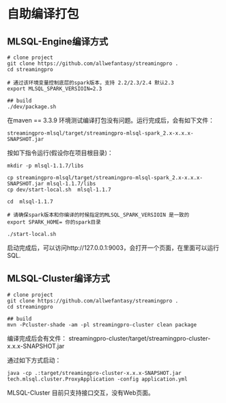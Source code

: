 # 自助编译打包

## MLSQL-Engine编译方式

```shell
# clone project
git clone https://github.com/allwefantasy/streamingpro .
cd streamingpro

# 通过该环境变量控制底层的spark版本，支持 2.2/2.3/2.4 默认2.3
export MLSQL_SPARK_VERSIOIN=2.3

## build  
./dev/package.sh
```

在maven == 3.3.9 环境测试编译打包没有问题。运行完成后，会有如下文件：

```
streamingpro-mlsql/target/streamingpro-mlsql-spark_2.x-x.x.x-SNAPSHOT.jar
```

按如下指令运行(假设你在项目根目录)：

```shell
mkdir -p mlsql-1.1.7/libs

cp streamingpro-mlsql/target/streamingpro-mlsql-spark_2.x-x.x.x-SNAPSHOT.jar mlsql-1.1.7/libs
cp dev/start-local.sh  mlsql-1.1.7

cd  mlsql-1.1.7

# 请确保spark版本和你编译的时候指定的MLSQL_SPARK_VERSIOIN 是一致的
export SPARK_HOME= 你的spark目录

./start-local.sh

```

启动完成后，可以访问http://127.0.0.1:9003，会打开一个页面，在里面可以运行SQL.

## MLSQL-Cluster编译方式

```shell
# clone project
git clone https://github.com/allwefantasy/streamingpro .
cd streamingpro

## build  
mvn -Pcluster-shade -am -pl streamingpro-cluster clean package 
```

编译完成后会有文件： streamingpro-cluster/target/streamingpro-cluster-x.x.x-SNAPSHOT.jar

通过如下方式启动：

```
java -cp .:target/streamingpro-cluster-x.x.x-SNAPSHOT.jar tech.mlsql.cluster.ProxyApplication -config application.yml
```

MLSQL-Cluster 目前只支持接口交互，没有Web页面。
 
